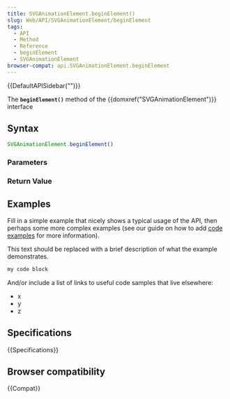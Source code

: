 ```yaml
---
title: SVGAnimationElement.beginElement()
slug: Web/API/SVGAnimationElement/beginElement
tags:
  - API
  - Method
  - Reference
  - beginElement
  - SVGAnimationElement
browser-compat: api.SVGAnimationElement.beginElement
---
```

{{DefaultAPISidebar("")}}

The **`beginElement()`** method of the {{domxref("SVGAnimationElement")}} interface 

## Syntax

```js
SVGAnimationElement.beginElement()
```

### Parameters



### Return Value



## Examples

Fill in a simple example that nicely shows a typical usage of the API, then perhaps some more complex examples (see our guide on how to add [code examples](/en-US/docs/MDN/Contribute/Structures/Code_examples) for more information).

This text should be replaced with a brief description of what the example demonstrates.

```js
my code block
```

And/or include a list of links to useful code samples that live elsewhere:

*   x
*   y
*   z

## Specifications

{{Specifications}}

## Browser compatibility

{{Compat}}

